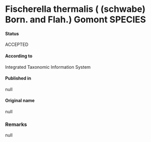 # Fischerella thermalis ( (schwabe) Born. and Flah.) Gomont SPECIES

#### Status
ACCEPTED

#### According to
Integrated Taxonomic Information System

#### Published in
null

#### Original name
null

### Remarks
null